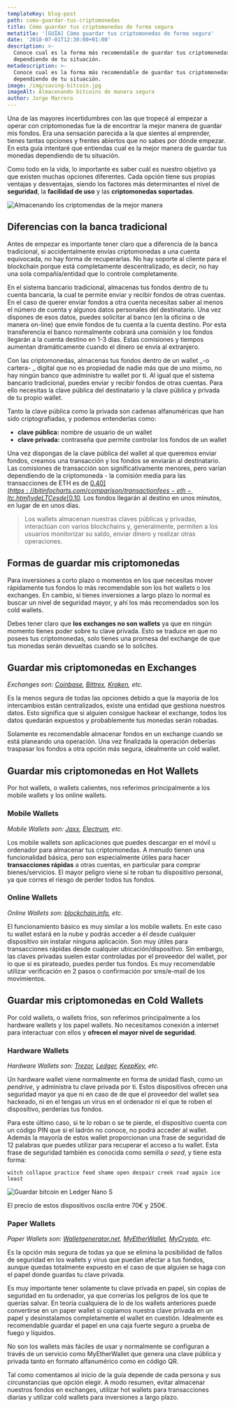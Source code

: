 ```yaml
---
templateKey: blog-post
path: como-guardar-tus-criptomonedas
title: Cómo guardar tus criptomonedas de forma segura
metatitle: '[GUÍA] Cómo guardar tus criptomonedas de forma segura'
date: '2018-07-01T12:30:00+01:00'
description: >-
  Conoce cual es la forma más recomendable de guardar tus criptomonedas
  dependiendo de tu situación.
metadescription: >-
  Conoce cual es la forma más recomendable de guardar tus criptomonedas
  dependiendo de tu situación.
image: /img/saving-bitcoin.jpg
imageAlt: Almacenando bitcoins de manera segura
author: Jorge Marrero
---
```


Una de las mayores incertidumbres con las que tropecé al empezar a operar con criptomonedas fue la de encontrar la mejor manera de guardar mis fondos. Era una sensación parecida a la que sientes al emprender, tienes tantas opciones y frentes abiertos que no sabes por dónde empezar. En esta guía intentaré que entiendas cual es la mejor manera de guardar tus monedas dependiendo de tu situación.

Como todo en la vida, lo importante es saber cuál es nuestro objetivo ya que existen muchas opciones diferentes. Cada opción tiene sus propias ventajas y desventajas, siendo los factores más determinantes el nivel de **seguridad**, la **facilidad de uso** y las **criptomonedas soportadas**.

![Almacenando los criptomendas de la mejor manera](/img/saving-bitcoin.jpg)

## Diferencias con la banca tradicional

Antes de empezar es importante tener claro que a diferencia de la banca tradicional, si accidentalmente envías criptomonedas a una cuenta equivocada, no hay forma de recuperarlas. No hay soporte al cliente para el blockchain porque está completamente descentralizado, es decir, no hay una sola compañía/entidad que lo controle completamente.

En el sistema bancario tradicional, almacenas tus fondos dentro de tu cuenta bancaria, la cual te permite enviar y recibir fondos de otras cuentas. En el caso de querer enviar fondos a otra cuenta necesitas saber al menos el número de cuenta y algunos datos personales del destinatario. Una vez dispones de esos datos, puedes solicitar al banco (en la oficina o de manera on-line) que envíe fondos de tu cuenta a la cuenta destino. Por esta transferencia el banco normalmente cobrará una comisión y los fondos llegarán a la cuenta destino en 1-3 días. Estas comisiones y tiempos aumentan dramáticamente cuando el dinero se envía al extranjero.

Con las criptomonedas, almacenas tus fondos dentro de un wallet _\-o cartera- _ digital que no es propiedad de nadie más que de uno mismo, no hay ningún banco que administre tu wallet por ti. Al igual que el sistema bancario tradicional, puedes enviar y recibir fondos de otras cuentas. Para ello necesitas la clave pública del destinatario y la clave pública y privada de tu propio wallet.

Tanto la clave pública como la privada son cadenas alfanuméricas que han sido criptografiadas, y podemos entenderlas como:

- **clave pública:** nombre de usuario de un wallet
- **clave privada:** contraseña que permite controlar los fondos de un wallet

Una vez dispongas de la clave pública del wallet al que queremos enviar fondos, creamos una transacción y los fondos se enviarán al destinatario. Las comisiones de transacción son significativamente menores, pero varían dependiendo de la criptomoneda - la comisión media para las transacciones de ETH es de [$0.40](https://bitinfocharts.com/comparison/transactionfees-eth-ltc.html) y de LTC es de [$0.10](https://bitinfocharts.com/comparison/litecoin-transactionfees.html). Los fondos llegarán al destino en unos minutos, en lugar de en unos días.

> Los wallets almacenan nuestras claves públicas y privadas, interactúan con varios blockchains y, generalmente, permiten a los usuarios monitorizar su saldo, enviar dinero y realizar otras operaciones.

## Formas de guardar mis criptomonedas

Para inversiones a corto plazo o momentos en los que necesitas mover rápidamente tus fondos lo más recomendable son los hot wallets o los exchanges. En cambio, si tienes inversiones a largo plazo lo normal es buscar un nivel de seguridad mayor, y ahí los más recomendados son los cold wallets.

Debes tener claro que **los exchanges no son wallets** ya que en ningún momento tienes poder sobre tu clave privada. Esto se traduce en que no posees tus criptomonedas, solo tienes una promesa del exchange de que tus monedas serán devueltas cuando se lo solicites.

## Guardar mis criptomonedas en Exchanges

_Exchanges son: [Coinbase](https://www.coinbase.com/), [Bittrex](https://bittrex.com/), [Kraken](https://www.kraken.com/), etc._

Es la menos segura de todas las opciones debido a que la mayoría de los intercambios están centralizados, existe una entidad que gestiona nuestros datos. Esto significa que si alguien consigue hackear el exchange, todos los datos quedarán expuestos y probablemente tus monedas serán robadas.

Solamente es recomendable almacenar fondos en un exchange cuando se está planeando una operación. Una vez finalizada la operación deberías traspasar los fondos a otra opción más segura, idealmente un cold wallet.

## Guardar mis criptomonedas en Hot Wallets

Por hot wallets, o wallets calientes, nos referimos principalmente a los mobile wallets y los online wallets.

### Mobile Wallets

_Mobile Wallets son: [Jaxx](https://jaxx.io/), [Electrum](https://electrum.org/), etc._

Los mobile wallets son aplicaciones que puedes descargar en el móvil u ordenador para almacenar tus criptomonedas. A menudo tienen una funcionalidad básica, pero son especialmente útiles para hacer **transacciones rápidas** a otras cuentas, en particular para comprar bienes/servicios. El mayor peligro viene si te roban tu dispositivo personal, ya que corres el riesgo de perder todos tus fondos.

### Online Wallets

_Online Wallets son: [blockchain.info](https://www.blockchain.com/es/explorer), etc._

El funcionamiento básico es muy similar a los mobile wallets. En este caso tu wallet estará en la nube y podrás acceder a él desde cualquier dispositivo sin instalar ninguna aplicación. Son muy útiles para transacciones rápidas desde cualquier ubicación/dispositivo. Sin embargo, las claves privadas suelen estar controladas por el proveedor del wallet, por lo que si es pirateado, puedes perder tus fondos. Es muy recomendable utilizar verificación en 2 pasos o confirmación por sms/e-mail de los movimientos.

## Guardar mis criptomonedas en Cold Wallets

Por cold wallets, o wallets fríos, son referimos principalmente a los hardware wallets y los papel wallets. No necesitamos conexión a internet para interactuar con ellos y **ofrecen el mayor nivel de seguridad**.

### Hardware Wallets

_Hardware Wallets son: [Trezor](https://trezor.io), [Ledger](https://www.ledgerwallet.com/), [KeepKey](https://www.keepkey.com/), etc._

Un hardware wallet viene normalmente en forma de unidad flash, como un _pendrive_, y administra tu clave privada por ti. Estos dispositivos ofrecen una seguridad mayor ya que ni en caso de de que el proveedor del wallet sea hackeado, ni en el tengas un virus en el ordenador ni el que te roben el dispositivo, perderías tus fondos.

Para este último caso, si te lo roban o se te pierde, el dispositivo cuenta con un código PIN que si el ladrón no conoce, no podrá acceder al wallet. Además la mayoría de estos wallet proporcionan una frase de seguridad de 12 palabras que puedes utilizar para recuperar el acceso a tu wallet. Esta frase de seguridad también es conocida como semilla _o seed_, y tiene esta forma:

`witch collapse practice feed shame open despair creek road again ice least`

![Guardar bitcoin en Ledger Nano S](/img/ledger-nano-btc.jpg)

El precio de estos dispositivos oscila entre 70€ y 250€.

### Paper Wallets

_Paper Wallets son: [Walletgenerator.net](https://walletgenerator.net/), [MyEtherWallet](https://www.myetherwallet.com/), [MyCrypto](https://mycrypto.com/), etc._

Es la opción más segura de todas ya que se elimina la posibilidad de fallos de seguridad en los wallets y virus que puedan afectar a tus fondos, aunque quedas totalmente expuesto en el caso de que alguien se haga con el papel donde guardas tu clave privada.

Es muy importante tener solamente tu clave privada en papel, sin copias de seguridad en tu ordenador, ya que correrías los peligros de los que te querías salvar. En teoría cualquiera de lo de los wallets anteriores puede convertirse en un paper wallet si copiamos nuestra clave privada en un papel y desinstalamos completamente el wallet en cuestión. Idealmente es recomendable guardar el papel en una caja fuerte seguro a prueba de fuego y líquidos.

No son los wallets más fáciles de usar y normalmente se configuran a través de un servicio como MyEtherWallet que genera una clave pública y privada tanto en formato alfanumérico como en código QR.

Tal como comentamos al inicio de la guía depende de cada persona y sus circunstancias que opción elegir. A modo resumen, evitar almacenar nuestros fondos en exchanges, utilizar hot wallets para transacciones diarias y utilizar cold wallets para inversiones a largo plazo.

